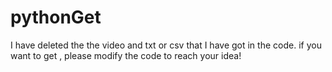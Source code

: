 # pythonGet

I have deleted the the video and txt or csv that I have got in the code.
if you want to get , please modify the code to reach your idea!
